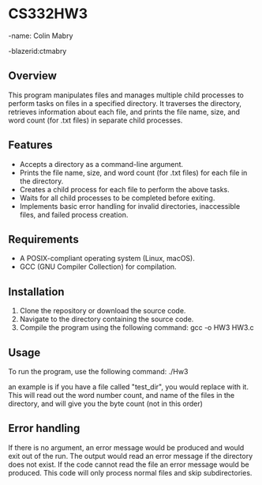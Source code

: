 # CS332HW3
-name: Colin Mabry

-blazerid:ctmabry
## Overview
This program manipulates files and manages multiple child processes to perform tasks on files in a specified directory. It traverses the directory, retrieves information about each file, and prints the file name, size, and word count (for .txt files) in separate child processes.

## Features
- Accepts a directory as a command-line argument.
- Prints the file name, size, and word count (for .txt files) for each file in the directory.
- Creates a child process for each file to perform the above tasks.
- Waits for all child processes to be completed before exiting.
- Implements basic error handling for invalid directories, inaccessible files, and failed process creation.

## Requirements
- A POSIX-compliant operating system (Linux, macOS).
- GCC (GNU Compiler Collection) for compilation.

## Installation
1. Clone the repository or download the source code.
2. Navigate to the directory containing the source code.
3. Compile the program using the following command:
gcc -o HW3 HW3.c

## Usage
To run the program, use the following command:
./Hw3 <directory>

an example is if you have a file called "test_dir", you would replace <directory> with it. This will read out the word number count, and name of the files in the directory, and will give you the byte count (not in this order)

## Error handling
  If there is no argument, an error message would be produced and would exit out of the run.
  The output would read an error message if the directory does not exist.
  If the code cannot read the file an error message would be produced.
  This code will only process normal files and skip subdirectories.
